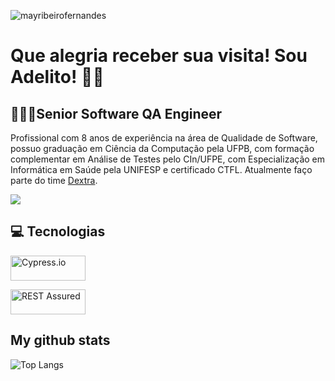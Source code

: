 <p align="left"> <img src="https://komarev.com/ghpvc/?username=adelitofarias&label=Profile%20views&color=0e75b6&style=flat" alt="mayribeirofernandes" /> </p>

# Que alegria receber sua visita! Sou Adelito! 👋😄

## 👨🏻‍💻Senior Software QA Engineer
Profissional com 8 anos de experiência na área de Qualidade de Software, possuo graduação em Ciência da Computação pela UFPB, com formação complementar em Análise de Testes pelo CIn/UFPE, com Especialização em Informática em Saúde pela UNIFESP e certificado CTFL. Atualmente faço parte do time [Dextra](https://www.dextra.com.br).

[<img src="https://img.shields.io/badge/linkedin-%230077B5.svg?&style=for-the-badge&logo=linkedin&logoColor=white" />](https://www.linkedin.com/in/adelito/)

## 💻 Tecnologias
<p align="left"> <a href="https://www.cypress.io/" target="_blank"> <img src="https://www.cypress.io/static/33498b5f95008093f5f94467c61d20ab/ac1e1/cypress-logo.webp" alt="Cypress.io" width="120" height="40"/> </a> </p>

<p align="left"> <a href="https://rest-assured.io/" target="_blank"> <img src="img/name-transparent.png" alt="REST Assured" width="120" height="40"/> </a> </p>

## My github stats

![Top Langs](https://github-readme-stats.vercel.app/api/top-langs/?username=adelitofarias&layout=compact)

<!--
**adelitofarias/adelitofarias** is a ✨ _special_ ✨ repository because its `README.md` (this file) appears on your GitHub profile.

Here are some ideas to get you started:

- 🔭 I’m currently working on ...
- 🌱 I’m currently learning ...
- 👯 I’m looking to collaborate on ...
- 🤔 I’m looking for help with ...
- 💬 Ask me about ...
- 📫 How to reach me: ...
- 😄 Pronouns: ...
- ⚡ Fun fact: ...
-->

